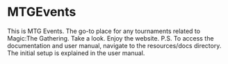 # MTGEvents

This is MTG Events. The go-to place for any tournaments related to Magic:The Gathering. Take a look. Enjoy the website. 
P.S. To access the documentation and user manual, navigate to the resources/docs directory. The initial setup is explained in the user manual.
